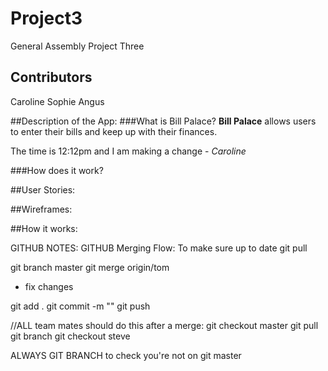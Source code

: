 # Project3
General Assembly Project Three

## Contributors
Caroline
Sophie
Angus 

##Description of the App:
###What is Bill Palace?
**Bill Palace** allows users to enter their bills and keep up with their finances.

The time is 12:12pm and I am making a change - _Caroline_


###How does it work?

##User Stories:

##Wireframes:

##How it works:

GITHUB NOTES:
GITHUB Merging Flow:
To make sure up to date
git pull

git branch master
git merge origin/tom

- fix changes

git add . 
git commit -m ""
git push 


//ALL team mates should do this after a merge:
git checkout master
git pull
git branch
git checkout steve

ALWAYS GIT BRANCH to check you're not on git master

